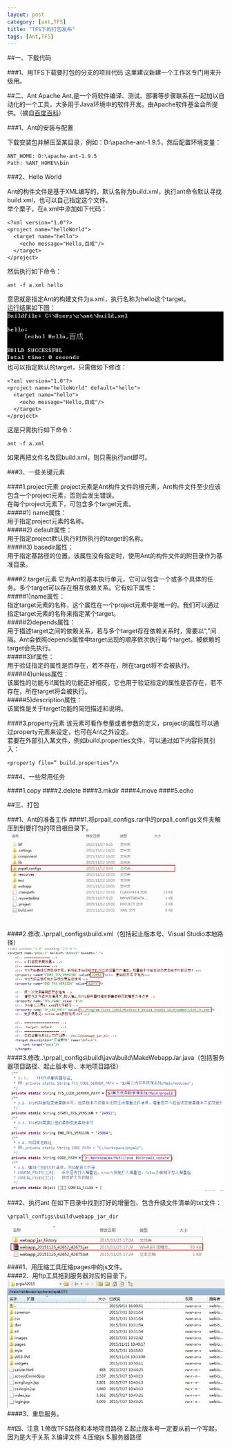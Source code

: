 ```yaml
---
layout: post
category: [ant,TFS]
title: "TFS下的打包发布"
tags: [Ant,TFS]
---
```


##一、下载代码

###1、用TFS下载要打包的分支的项目代码
这里建议新建一个工作区专门用来升级用。  

##二、Ant
Apache Ant,是一个将软件编译、测试、部署等步骤联系在一起加以自动化的一个工具，大多用于Java环境中的软件开发。由Apache软件基金会所提供。（摘自[百度百科](http://baike.baidu.com/view/1479196.htm)）  

###1、Ant的安装与配置

下载安装包并解压至某目录，例如：D:\apache-ant-1.9.5，然后配置环境变量：  

    ANT_HOME: D:\apache-ant-1.9.5
    Path: %ANT_HOME%\bin

###2、Hello World

Ant的构件文件是基于XML编写的，默认名称为build.xml，执行ant命令默认寻找build.xml，也可以自己指定这个文件。  
举个栗子，在a.xml中添加如下代码：  

    <?xml version="1.0"?>
    <project name="helloWorld">
      <target name="hello">
        <echo message="Hello,百成"/>
      </target>
    </project>

然后执行如下命令：  

    ant -f a.xml hello

意思就是指定Ant的构建文件为a.xml，执行名称为hello这个target。  
运行结果如下图：  
![Hello World](/images/ant-001.jpg)  
也可以指定默认的target，只需做如下修改：  

    <?xml version="1.0"?>
    <project name="helloWorld" default="hello">
      <target name="hello">
        <echo message="Hello,百成"/>
      </target>
    </project>

这是只需执行如下命令：  

    ant -f a.xml

如果再把文件名改回build.xml，则只需执行ant即可。  

###3、一些关键元素

####1.project元素
project元素是Ant构件文件的根元素，Ant构件文件至少应该包含一个project元素，否则会发生错误。  
在每个project元素下，可包含多个target元素。  
#####1) name属性：  
用于指定project元素的名称。  
#####2) default属性：  
用于指定project默认执行时所执行的target的名称。  
#####3) basedir属性：  
用于指定基路径的位置。该属性没有指定时，使用Ant的构件文件的附目录作为基准目录。  

####2.target元素
它为Ant的基本执行单元，它可以包含一个或多个具体的任务。多个target可以存在相互依赖关系。它有如下属性：  
#####1)name属性：  
指定target元素的名称，这个属性在一个project元素中是唯一的。我们可以通过指定target元素的名称来指定某个target。  
#####2)depends属性：  
用于描述target之间的依赖关系，若与多个target存在依赖关系时，需要以“,”间隔。Ant会依照depends属性中target出现的顺序依次执行每个target。被依赖的target会先执行。  
#####3)if属性：  
用于验证指定的属性是否存在，若不存在，所在target将不会被执行。  
#####4)unless属性：  
该属性的功能与if属性的功能正好相反，它也用于验证指定的属性是否存在，若不存在，所在target将会被执行。  
#####5)description属性：  
该属性是关于target功能的简短描述和说明。

####3.property元素
该元素可看作参量或者参数的定义，project的属性可以通过property元素来设定，也可在Ant之外设定。  
若要在外部引入某文件，例如build.properties文件，可以通过如下内容将其引入：  

    <property file=” build.properties”/>

###4、一些常用任务

####1.copy
####2.delete
####3.mkdir
####4.move
####5.echo

##三、打包

###1、Ant的准备工作
####1.将prpall_configs.rar中的prpall_configs文件夹解压到到要打包的项目根目录下。
![prpall_configs](/images/ant-002.jpg)  
####2.修改..\prpall_configs\build.xml（包括起止版本号、Visual Studio本地路径）
![build.xml](/images/ant-003.jpg)  
####3.修改..\prpall_configs\build\java\build\MakeWebappJar.java（包括服务器项目路径、起止版本号、本地项目路径）
![MakeWebappJar.java](/images/ant-004.jpg)  

###2、执行ant
在如下目录中找到打好的增量包、包含升级文件清单的txt文件：  

    \prpall_configs\build\webapp_jar_dir

![webapp_jar_dir](/images/ant-005.jpg)  
####1、用压缩工具压缩pages中的js文件。  
####2、用ftp工具拖到服务器对应的目录下。  
![ftp](/images/ant-006.jpg)  
####3、重启服务。  

##四、注意
1.修改TFS路径和本地项目路径
2.起止版本号一定要从前一个写起，因为是大于关系
3.编译文件
4.压缩js
5.服务器路径
